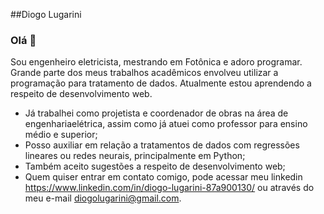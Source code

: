 ##Diogo Lugarini

### Olá 👋
Sou engenheiro eletricista, mestrando em Fotônica e adoro programar. 
Grande parte dos meus trabalhos acadêmicos envolveu utilizar a programação para tratamento de dados.
Atualmente estou aprendendo a respeito de desenvolvimento web.

- Já trabalhei como projetista e coordenador de obras na área de engenhariaelétrica, assim como já atuei como professor para ensino médio e superior;
- Posso auxiliar em relação a tratamentos de dados com regressões lineares ou redes neurais, principalmente em Python;
- Também aceito sugestões a respeito de desenvolvimento web;
- Quem quiser entrar em contato comigo, pode acessar meu linkedin https://www.linkedin.com/in/diogo-lugarini-87a900130/ ou através do meu e-mail diogolugarini@gmail.com.


